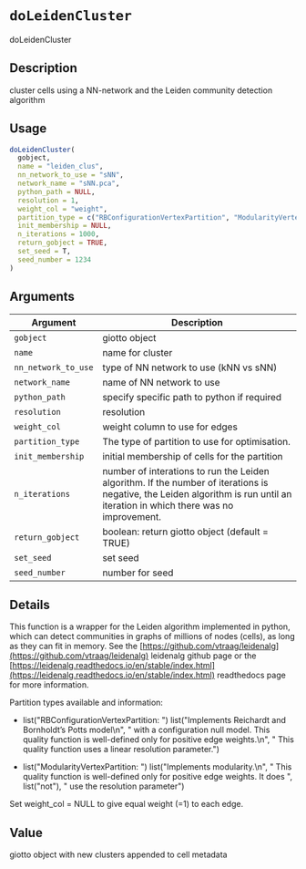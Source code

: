 # `doLeidenCluster`

doLeidenCluster


## Description

cluster cells using a NN-network and the Leiden community detection algorithm


## Usage

```r
doLeidenCluster(
  gobject,
  name = "leiden_clus",
  nn_network_to_use = "sNN",
  network_name = "sNN.pca",
  python_path = NULL,
  resolution = 1,
  weight_col = "weight",
  partition_type = c("RBConfigurationVertexPartition", "ModularityVertexPartition"),
  init_membership = NULL,
  n_iterations = 1000,
  return_gobject = TRUE,
  set_seed = T,
  seed_number = 1234
)
```


## Arguments

Argument      |Description
------------- |----------------
`gobject`     |     giotto object
`name`     |     name for cluster
`nn_network_to_use`     |     type of NN network to use (kNN vs sNN)
`network_name`     |     name of NN network to use
`python_path`     |     specify specific path to python if required
`resolution`     |     resolution
`weight_col`     |     weight column to use for edges
`partition_type`     |     The type of partition to use for optimisation.
`init_membership`     |     initial membership of cells for the partition
`n_iterations`     |     number of interations to run the Leiden algorithm. If the number of iterations is negative, the Leiden algorithm is run until an iteration in which there was no improvement.
`return_gobject`     |     boolean: return giotto object (default = TRUE)
`set_seed`     |     set seed
`seed_number`     |     number for seed


## Details

This function is a wrapper for the Leiden algorithm implemented in python,
 which can detect communities in graphs of millions of nodes (cells),
 as long as they can fit in memory. See the [https://github.com/vtraag/leidenalg](https://github.com/vtraag/leidenalg) leidenalg 
 github page or the [https://leidenalg.readthedocs.io/en/stable/index.html](https://leidenalg.readthedocs.io/en/stable/index.html) readthedocs 
 page for more information.
 
 Partition types available and information:
   

*  list("RBConfigurationVertexPartition: ") list("Implements Reichardt and Bornholdt’s Potts model\n", "   with a configuration null model. This quality function is well-defined only for positive edge weights.\n", "    This quality function uses a linear resolution parameter.")   

*  list("ModularityVertexPartition: ") list("Implements modularity.\n", "   This quality function is well-defined only for positive edge weights. It does ", list("not"), " use the resolution parameter")  
 
 Set weight_col = NULL to give equal weight (=1) to each edge.


## Value

giotto object with new clusters appended to cell metadata


